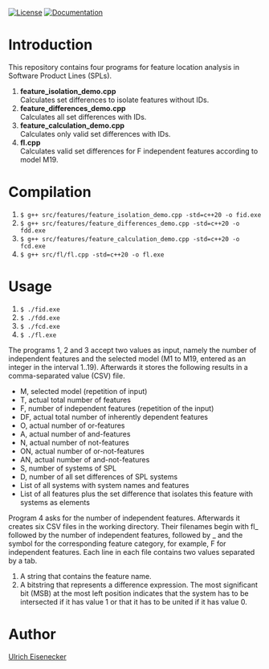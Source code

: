 [![License](https://img.shields.io/badge/License-Apache_2.0-blue.svg)](https://opensource.org/licenses/Apache-2.0)
[![Documentation](https://img.shields.io/badge/Documentation-Doxygen-blue.svg)](https://softvis-research.github.io/features/)

# Introduction

This repository contains four programs for feature location analysis in Software Product Lines (SPLs).
1. **feature_isolation_demo.cpp**<br/>
Calculates set differences to isolate features without IDs.
2. **feature_differences_demo.cpp**<br/>
Calculates all set differences with IDs.
3. **feature_calculation_demo.cpp**<br/>
Calculates only valid set differences with IDs.
4. **fl.cpp**<br/>
Calculates valid set differences for F independent features according to model M19.

# Compilation
1. `$ g++ src/features/feature_isolation_demo.cpp -std=c++20 -o fid.exe`
2. `$ g++ src/features/feature_differences_demo.cpp -std=c++20 -o fdd.exe`
3. `$ g++ src/features/feature_calculation_demo.cpp -std=c++20 -o fcd.exe`
4. `$ g++ src/fl/fl.cpp -std=c++20 -o fl.exe`

# Usage
1. `$ ./fid.exe`
2. `$ ./fdd.exe`
3. `$ ./fcd.exe`
4. `$ ./fl.exe`

The programs 1, 2 and 3 accept two values as input, namely the number of independent features and the selected model (M1 to M19, entered as an integer in the interval 1..19). Afterwards it stores the following results in a comma-separated value (CSV) file.

- M, selected model (repetition of input)
- T, actual total number of features
- F, number of independent features (repetition of the input)
- DF, actual total number of inherently dependent features
- O, actual number of or-features
- A, actual number of and-features
- N, actual number of not-features
- ON, actual number of or-not-features
- AN, actual number of and-not-features
- S, number of systems of SPL 
- D, number of all set differences of SPL systems
- List of all systems with system names and features
- List of all features plus the set difference that isolates this feature with systems as elements

Program 4 asks for the number of independent features. Afterwards it creates six
CSV files in the working directory. Their filenames begin with fl_ followed by
the number of independent features, followed by _ and the symbol for the
corresponding feature category, for example, F for independent features. Each line in
each file contains two values separated by a tab.
1. A string that contains the feature name.
2. A bitstring that represents a difference expression. The most significant bit (MSB) at the most left position indicates that the system has to be
intersected if it has value 1 or that it has to be united if it has value 0.

# Author
[Ulrich Eisenecker](https://www.wifa.uni-leipzig.de/personenprofil/mitarbeiter/prof-dr-ulrich-eisenecker)
